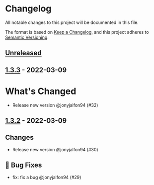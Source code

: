 # Changelog

All notable changes to this project will be documented in this file.

The format is based on [Keep a Changelog](https://keepachangelog.com/en/1.0.0/),
and this project adheres to [Semantic Versioning](https://semver.org/spec/v2.0.0.html).

## [Unreleased](https://github.com/jonyjalfon94/python-app-2/compare/1.3.3...HEAD)

<!-- New Release notes will be placed here automatically -->
## [1.3.3](https://github.com/jonyjalfon94/python-app-2/compare/1.3.2...1.3.3) - 2022-03-09

# What's Changed

- Release new version @jonyjalfon94 (#32)

## [1.3.2](https://github.com/jonyjalfon94/python-app-2/compare/v1.3.2...1.3.2) - 2022-03-09

## Changes

- Release new version @jonyjalfon94 (#30)

## 🐛 Bug Fixes

- fix: fix a bug @jonyjalfon94 (#29)
